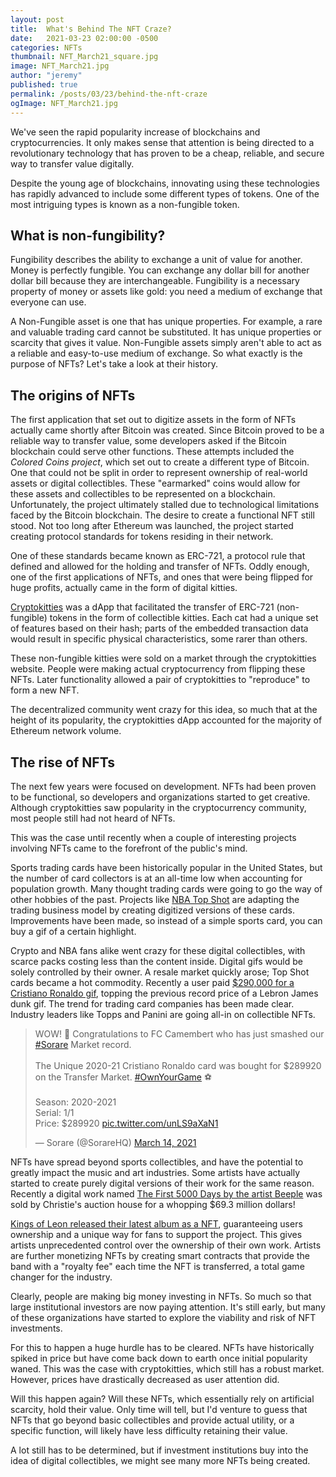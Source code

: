 ```yaml
---
layout: post
title:  What's Behind The NFT Craze?
date:   2021-03-23 02:00:00 -0500
categories: NFTs
thumbnail: NFT_March21_square.jpg
image: NFT_March21.jpg
author: "jeremy"
published: true
permalink: /posts/03/23/behind-the-nft-craze
ogImage: NFT_March21.jpg 
---
```

We've seen the rapid popularity increase of blockchains and cryptocurrencies. It only makes sense that attention is being directed to a revolutionary technology that has proven to be a cheap, reliable, and secure way to transfer value digitally.

Despite the young age of blockchains, innovating using these technologies has rapidly advanced to include some different types of tokens. One of the most intriguing types is known as a non-fungible token.
<h2>What is non-fungibility?</h2>
Fungibility describes the ability to exchange a unit of value for another. Money is perfectly fungible. You can exchange any dollar bill for another dollar bill because they are interchangeable. Fungibility is a necessary property of money or assets like gold: you need a medium of exchange that everyone can use.

A Non-Fungible asset is one that has unique properties. For example, a rare and valuable trading card cannot be substituted. It has unique properties or scarcity that gives it value. Non-Fungible assets simply aren't able to act as a reliable and easy-to-use medium of exchange. So what exactly is the purpose of NFTs? Let's take a look at their history.
<h2>The origins of NFTs</h2>
The first application that set out to digitize assets in the form of NFTs actually came shortly after Bitcoin was created. Since Bitcoin proved to be a reliable way to transfer value, some developers asked if the Bitcoin blockchain could serve other functions. These attempts included the <em>Colored Coins project</em>, which set out to create a different type of Bitcoin. One that could not be split in order to represent ownership of real-world assets or digital collectibles. These "earmarked" coins would allow for these assets and collectibles to be represented on a blockchain. Unfortunately, the project ultimately stalled due to technological limitations faced by the Bitcoin blockchain. The desire to create a functional NFT still stood. Not too long after Ethereum was launched, the project started creating protocol standards for tokens residing in their network.

One of these standards became known as ERC-721, a protocol rule that defined and allowed for the holding and transfer of NFTs. Oddly enough, one of the first applications of NFTs, and ones that were being flipped for huge profits, actually came in the form of digital kitties.

<a href="https://www.cryptokitties.co/">Cryptokitties</a> was a dApp that facilitated the transfer of ERC-721 (non-fungible) tokens in the form of collectible kitties. Each cat had a unique set of features based on their hash; parts of the embedded transaction data would result in specific physical characteristics, some rarer than others.

These non-fungible kitties were sold on a market through the cryptokitties website. People were making actual cryptocurrency from flipping these NFTs. Later functionality allowed a pair of cryptokitties to "reproduce" to form a new NFT.

The decentralized community went crazy for this idea, so much that at the height of its popularity, the cryptokitties dApp accounted for the majority of Ethereum network volume.
<h2>The rise of NFTs</h2>
The next few years were focused on development. NFTs had been proven to be functional, so developers and organizations started to get creative. Although cryptokitties saw popularity in the cryptocurrency community, most people still had not heard of NFTs.

This was the case until recently when a couple of interesting projects involving NFTs came to the forefront of the public's mind.

Sports trading cards have been historically popular in the United States, but the number of card collectors is at an all-time low when accounting for population growth. Many thought trading cards were going to go the way of other hobbies of the past. Projects like <a href="https://nbatopshot.com/">NBA Top Shot</a> are adapting the trading business model by creating digitized versions of these cards. Improvements have been made, so instead of a simple sports card, you can buy a gif of a certain highlight. 

Crypto and NBA fans alike went crazy for these digital collectibles, with scarce packs costing less than the content inside. Digital gifs would be solely controlled by their owner. A resale market quickly arose; Top Shot cards became a hot commodity. Recently a user paid <a href="https://twitter.com/SorareHQ/status/1371076627900338178">$290,000 for a Cristiano Ronaldo gif</a>, topping the previous record price of a Lebron James dunk gif. The trend for trading card companies has been made clear. Industry leaders like Topps and Panini are going all-in on collectible NFTs.

<blockquote class="twitter-tweet"><p lang="en" dir="ltr">WOW! 🚀 Congratulations to FC Camembert who has just smashed our <a href="https://twitter.com/hashtag/Sorare?src=hash&amp;ref_src=twsrc%5Etfw">#Sorare</a> Market record.<br><br>The Unique 2020-21 Cristiano Ronaldo card was bought for $289920 on the Transfer Market. <a href="https://twitter.com/hashtag/OwnYourGame?src=hash&amp;ref_src=twsrc%5Etfw">#OwnYourGame</a> ⚽️<br><br>Season: 2020-2021<br>Serial: 1/1<br>Price: $289920 <a href="https://t.co/unLS9aXaN1">pic.twitter.com/unLS9aXaN1</a></p>&mdash; Sorare (@SorareHQ) <a href="https://twitter.com/SorareHQ/status/1371076627900338178?ref_src=twsrc%5Etfw">March 14, 2021</a></blockquote> <script async src="https://platform.twitter.com/widgets.js" charset="utf-8"></script>


NFTs have spread beyond sports collectibles, and have the potential to greatly impact the music and art industries. Some artists have actually started to create purely digital versions of their work for the same reason. Recently a digital work named <a href="https://onlineonly.christies.com/s/beeple-first-5000-days/lots/2020"> The First 5000 Days by the artist Beeple</a> was sold by Christie's auction house for a whopping $69.3 million dollars!

<a href="https://www.rollingstone.com/pro/news/kings-of-leon-when-you-see-yourself-album-nft-crypto-1135192/">Kings of Leon released their latest album as a NFT</a>, guaranteeing users ownership and a unique way for fans to support the project. This gives artists unprecedented control over the ownership of their own work. Artists are further monetizing NFTs by creating smart contracts that provide the band with a "royalty fee" each time the NFT is transferred, a total game changer for the industry.

Clearly, people are making big money investing in NFTs. So much so that large institutional investors are now paying attention. It's still early, but many of these organizations have started to explore the viability and risk of NFT investments. 

For this to happen a huge hurdle has to be cleared. NFTs have historically spiked in price but have come back down to earth once initial popularity waned. This was the case with cryptokitties, which still has a robust market. However, prices have drastically decreased as user attention did.

Will this happen again? Will these NFTs, which essentially rely on artificial scarcity, hold their value. Only time will tell, but I'd venture to guess that NFTs that go beyond basic collectibles and provide actual utility, or a specific function, will likely have less difficulty retaining their value.

A lot still has to be determined, but if investment institutions buy into the idea of digital collectibles, we might see many more NFTs being created.
